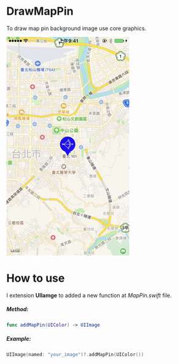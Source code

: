 # DrawMapPin
To draw map pin background image use core graphics.

![gif](/mappin.gif)

# How to use

I extension **UIIamge** to added a new function at *MapPin.swift* file.

##### Method:
```swift
func addMapPin(UIColor) -> UIImage
```

##### Example:
```swift
UIImage(named: "your_image")?.addMapPin(UIColor())
```
